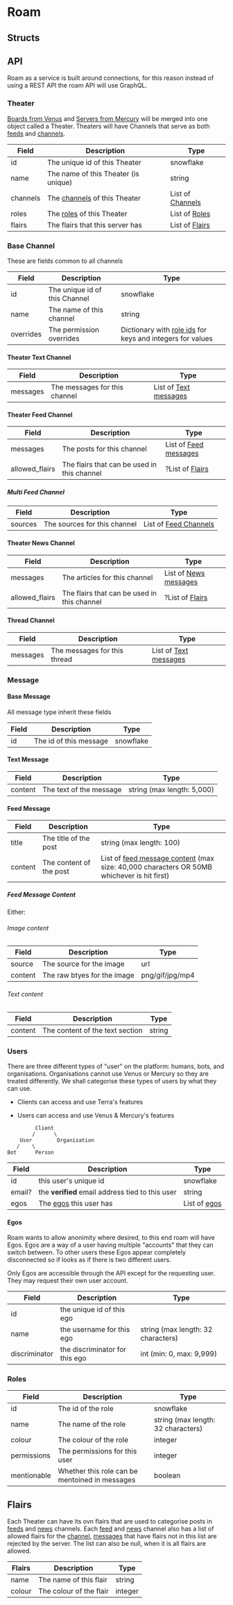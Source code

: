 # Roam

## Structs

## API

Roam as a service is built around connections, for this reason instead of using a REST API the roam API will use GraphQL.

### Theater

[Boards from Venus](analysis-Venus.md#Boards) and [Servers from Mercury](analysis-Mercury.md#Servers) will be merged into one object called a Theater. Theaters will have Channels that serve as both [feeds](analysis-Venus.md#Feeds) and [channels](analysis-Mercury.md#Channels).

| Field | Description | Type |
|-------|-------------|------|
| id | The unique id of this Theater | snowflake |
| name | The name of this Theater (is unique) | string |
| channels | The [channels](#base-channel) of this Theater | List of [Channels](#base-channel) |
| roles | The [roles](#roles) of this Theater | List of [Roles](#roles) |
| flairs | The flairs that this server has | List of [Flairs](#flairs) |

### Base Channel

These are fields common to all channels

| Field | Description | Type |
|-------|-------------|------|
| id | The unique id of this Channel | snowflake |
| name | The name of this channel | string |
| overrides | The permission overrides | Dictionary with [role ids](#roles) for keys and integers for values |

#### Theater Text Channel

| Field | Description | Type |
|-------|-------------|------|
| messages | The messages for this channel | List of [Text messages](#text-message) |

#### Theater Feed Channel

| Field | Description | Type |
|-------|-------------|------|
| messages | The posts for this channel | List of [Feed messages](#feed-message) |
| allowed_flairs | The flairs that can be used in this channel | ?List of [Flairs](#flairs) |

##### Multi Feed Channel

| Field | Description | Type |
|-------|-------------|------|
| sources | The sources for this channel  | List of [Feed Channels](#theater-feed-channel)

#### Theater News Channel

| Field | Description | Type |
|-------|-------------|------|
| messages | The articles for this channel | List of [News messages](#news-message) |
| allowed_flairs | The flairs that can be used in this channel | ?List of [Flairs](#flairs) |

#### Thread Channel

| Field | Description | Type |
|-------|-------------|------|
| messages | The messages for this thread | List of [Text messages](#text-message)

### Message

#### Base Message

All message type inherit these fields

| Field | Description | Type |
|-------|-------------|------|
| id | The id of this message | snowflake |

#### Text Message

| Field | Description | Type |
|-------|-------------|------|
| content | The text of the message | string (max length: 5,000) |

#### Feed Message

| Field | Description | Type |
|-------|-------------|------|
| title | The title of the post | string (max length: 100) |
| content | The content of the post | List of [feed message content](#feed-message-content) (max size: 40,000 characters OR 50MB whichever is hit first) |

##### Feed Message Content

Either:

###### Image content

| Field | Description | Type |
|-------|-------------|------|
| source | The source for the image | url |
| content | The raw btyes for the image | png/gif/jpg/mp4 |

###### Text content

| Field | Description | Type |
|-------|-------------|------|
| content | The content of the text section | string |

### Users

There are three different types of "user" on the platform: humans, bots, and organisations. Organisations cannot use Venus or Mercury so they are treated differently. We shall categorise these types of users by what they can use.

- Clients can access and use Terra's features

- Users can access and use Venus & Mercury's features

```
         Client
        /      \
    User        Organisation
   /    \
Bot      Person
```

| Field | Description | Type |
|-------|-------------|------|
| id | this user's unique id | snowflake |
| email? | the __verified__ email address tied to this user | string |
| egos | The [egos](#egos) this user has | List of [egos](#egos) |

#### Egos

Roam wants to allow anonimity where desired, to this end roam will have Egos. Egos are a way of a user having multiple "accounts" that they can switch between. To other users these Egos appear completely disconnected so if looks as if there is two different users.

Only Egos are accessible through the API except for the requesting user. They may request their own user account.

| Field | Description | Type |
|-------|-------------|------|
| id | the unique id of this ego |
| name | the username for this ego | string (max length: 32 characters) |
| discriminator | the discriminator for this ego | int (min: 0, max: 9,999) |

### Roles

| Field | Description | Type |
|-------|-------------|------|
| id | The id of the role | snowflake |
| name | The name of the role | string (max length: 32 characters) |
| colour | The colour of the role | integer |
| permissions | The permissions for this user | integer |
| mentionable | Whether this role can be mentoined in messages | boolean |

## Flairs

Each Theater can have its ovn flairs that are used to categorise posts in [feeds](#theater-feed-channel) and [news](#theater-news-channel) channels. Each [feed](#theater-feed-channel) and [news](#theater-news-channel) channel also has a list of allowed flairs for the [channel](#base-channel), [messages](#message) that have flairs not in this list are rejected by the server. The list can also be null, when it is all flairs are allowed.

| Flairs | Description | Type |
|--------|-------------|------|
| name | The name of this flair | string |
| colour | The colour of the flair | integer |
